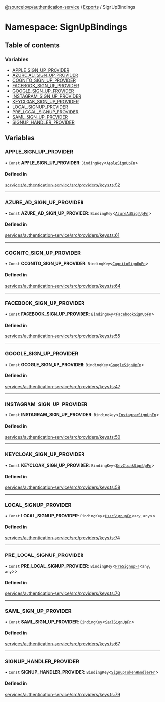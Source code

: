 [@sourceloop/authentication-service](../README.md) / [Exports](../modules.md) / SignUpBindings

# Namespace: SignUpBindings

## Table of contents

### Variables

- [APPLE\_SIGN\_UP\_PROVIDER](SignUpBindings.md#apple_sign_up_provider)
- [AZURE\_AD\_SIGN\_UP\_PROVIDER](SignUpBindings.md#azure_ad_sign_up_provider)
- [COGNITO\_SIGN\_UP\_PROVIDER](SignUpBindings.md#cognito_sign_up_provider)
- [FACEBOOK\_SIGN\_UP\_PROVIDER](SignUpBindings.md#facebook_sign_up_provider)
- [GOOGLE\_SIGN\_UP\_PROVIDER](SignUpBindings.md#google_sign_up_provider)
- [INSTAGRAM\_SIGN\_UP\_PROVIDER](SignUpBindings.md#instagram_sign_up_provider)
- [KEYCLOAK\_SIGN\_UP\_PROVIDER](SignUpBindings.md#keycloak_sign_up_provider)
- [LOCAL\_SIGNUP\_PROVIDER](SignUpBindings.md#local_signup_provider)
- [PRE\_LOCAL\_SIGNUP\_PROVIDER](SignUpBindings.md#pre_local_signup_provider)
- [SAML\_SIGN\_UP\_PROVIDER](SignUpBindings.md#saml_sign_up_provider)
- [SIGNUP\_HANDLER\_PROVIDER](SignUpBindings.md#signup_handler_provider)

## Variables

### APPLE\_SIGN\_UP\_PROVIDER

• `Const` **APPLE\_SIGN\_UP\_PROVIDER**: `BindingKey`<[`AppleSignUpFn`](../modules.md#applesignupfn)\>

#### Defined in

[services/authentication-service/src/providers/keys.ts:52](https://github.com/sourcefuse/loopback4-microservice-catalog/blob/b93c60ac7/services/authentication-service/src/providers/keys.ts#L52)

___

### AZURE\_AD\_SIGN\_UP\_PROVIDER

• `Const` **AZURE\_AD\_SIGN\_UP\_PROVIDER**: `BindingKey`<[`AzureAdSignUpFn`](../modules.md#azureadsignupfn)\>

#### Defined in

[services/authentication-service/src/providers/keys.ts:61](https://github.com/sourcefuse/loopback4-microservice-catalog/blob/b93c60ac7/services/authentication-service/src/providers/keys.ts#L61)

___

### COGNITO\_SIGN\_UP\_PROVIDER

• `Const` **COGNITO\_SIGN\_UP\_PROVIDER**: `BindingKey`<[`CognitoSignUpFn`](../modules.md#cognitosignupfn)\>

#### Defined in

[services/authentication-service/src/providers/keys.ts:64](https://github.com/sourcefuse/loopback4-microservice-catalog/blob/b93c60ac7/services/authentication-service/src/providers/keys.ts#L64)

___

### FACEBOOK\_SIGN\_UP\_PROVIDER

• `Const` **FACEBOOK\_SIGN\_UP\_PROVIDER**: `BindingKey`<[`FacebookSignUpFn`](../modules.md#facebooksignupfn)\>

#### Defined in

[services/authentication-service/src/providers/keys.ts:55](https://github.com/sourcefuse/loopback4-microservice-catalog/blob/b93c60ac7/services/authentication-service/src/providers/keys.ts#L55)

___

### GOOGLE\_SIGN\_UP\_PROVIDER

• `Const` **GOOGLE\_SIGN\_UP\_PROVIDER**: `BindingKey`<[`GoogleSignUpFn`](../interfaces/GoogleSignUpFn.md)\>

#### Defined in

[services/authentication-service/src/providers/keys.ts:47](https://github.com/sourcefuse/loopback4-microservice-catalog/blob/b93c60ac7/services/authentication-service/src/providers/keys.ts#L47)

___

### INSTAGRAM\_SIGN\_UP\_PROVIDER

• `Const` **INSTAGRAM\_SIGN\_UP\_PROVIDER**: `BindingKey`<[`InstagramSignUpFn`](../modules.md#instagramsignupfn)\>

#### Defined in

[services/authentication-service/src/providers/keys.ts:50](https://github.com/sourcefuse/loopback4-microservice-catalog/blob/b93c60ac7/services/authentication-service/src/providers/keys.ts#L50)

___

### KEYCLOAK\_SIGN\_UP\_PROVIDER

• `Const` **KEYCLOAK\_SIGN\_UP\_PROVIDER**: `BindingKey`<[`KeyCloakSignUpFn`](../modules.md#keycloaksignupfn)\>

#### Defined in

[services/authentication-service/src/providers/keys.ts:58](https://github.com/sourcefuse/loopback4-microservice-catalog/blob/b93c60ac7/services/authentication-service/src/providers/keys.ts#L58)

___

### LOCAL\_SIGNUP\_PROVIDER

• `Const` **LOCAL\_SIGNUP\_PROVIDER**: `BindingKey`<[`UserSignupFn`](../modules.md#usersignupfn)<`any`, `any`\>\>

#### Defined in

[services/authentication-service/src/providers/keys.ts:74](https://github.com/sourcefuse/loopback4-microservice-catalog/blob/b93c60ac7/services/authentication-service/src/providers/keys.ts#L74)

___

### PRE\_LOCAL\_SIGNUP\_PROVIDER

• `Const` **PRE\_LOCAL\_SIGNUP\_PROVIDER**: `BindingKey`<[`PreSignupFn`](../modules.md#presignupfn)<`any`, `any`\>\>

#### Defined in

[services/authentication-service/src/providers/keys.ts:70](https://github.com/sourcefuse/loopback4-microservice-catalog/blob/b93c60ac7/services/authentication-service/src/providers/keys.ts#L70)

___

### SAML\_SIGN\_UP\_PROVIDER

• `Const` **SAML\_SIGN\_UP\_PROVIDER**: `BindingKey`<[`SamlSignUpFn`](../modules.md#samlsignupfn)\>

#### Defined in

[services/authentication-service/src/providers/keys.ts:67](https://github.com/sourcefuse/loopback4-microservice-catalog/blob/b93c60ac7/services/authentication-service/src/providers/keys.ts#L67)

___

### SIGNUP\_HANDLER\_PROVIDER

• `Const` **SIGNUP\_HANDLER\_PROVIDER**: `BindingKey`<[`SignupTokenHandlerFn`](../modules.md#signuptokenhandlerfn)\>

#### Defined in

[services/authentication-service/src/providers/keys.ts:79](https://github.com/sourcefuse/loopback4-microservice-catalog/blob/b93c60ac7/services/authentication-service/src/providers/keys.ts#L79)

